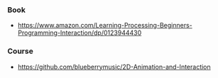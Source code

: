 ### Book

- https://www.amazon.com/Learning-Processing-Beginners-Programming-Interaction/dp/0123944430


### Course 

- https://github.com/blueberrymusic/2D-Animation-and-Interaction